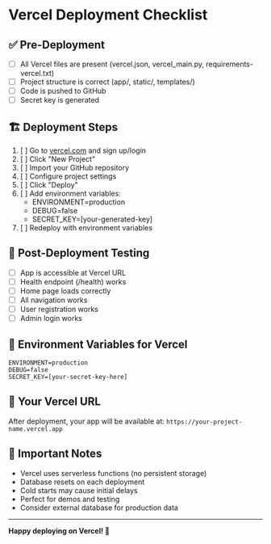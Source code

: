 # Vercel Deployment Checklist

## ✅ Pre-Deployment
- [ ] All Vercel files are present (vercel.json, vercel_main.py, requirements-vercel.txt)
- [ ] Project structure is correct (app/, static/, templates/)
- [ ] Code is pushed to GitHub
- [ ] Secret key is generated

## 🏗️ Deployment Steps
1. [ ] Go to [vercel.com](https://vercel.com) and sign up/login
2. [ ] Click "New Project"
3. [ ] Import your GitHub repository
4. [ ] Configure project settings
5. [ ] Click "Deploy"
6. [ ] Add environment variables:
   - ENVIRONMENT=production
   - DEBUG=false
   - SECRET_KEY=[your-generated-key]
7. [ ] Redeploy with environment variables

## 🧪 Post-Deployment Testing
- [ ] App is accessible at Vercel URL
- [ ] Health endpoint (/health) works
- [ ] Home page loads correctly
- [ ] All navigation works
- [ ] User registration works
- [ ] Admin login works

## 🔧 Environment Variables for Vercel
```
ENVIRONMENT=production
DEBUG=false
SECRET_KEY=[your-secret-key-here]
```

## 📱 Your Vercel URL
After deployment, your app will be available at:
`https://your-project-name.vercel.app`

## 🚨 Important Notes
- Vercel uses serverless functions (no persistent storage)
- Database resets on each deployment
- Cold starts may cause initial delays
- Perfect for demos and testing
- Consider external database for production data

---
**Happy deploying on Vercel! 🚀**
